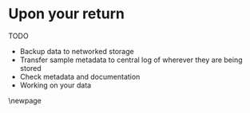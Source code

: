 
# Upon your return #

TODO

* Backup data to networked storage
* Transfer sample metadata to central log of wherever they are being stored
* Check metadata and documentation
* Working on your data

\newpage